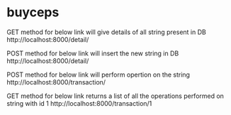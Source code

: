# buyceps
GET method for below link will give details of all string present in DB 
http://localhost:8000/detail/

POST method for below link will insert the new string in DB
http://localhost:8000/detail/

POST method for below link will perform opertion on the string
http://localhost:8000/transaction/

GET method for below link returns a list of all the operations performed on string with id 1
http://localhost:8000/transaction/1

